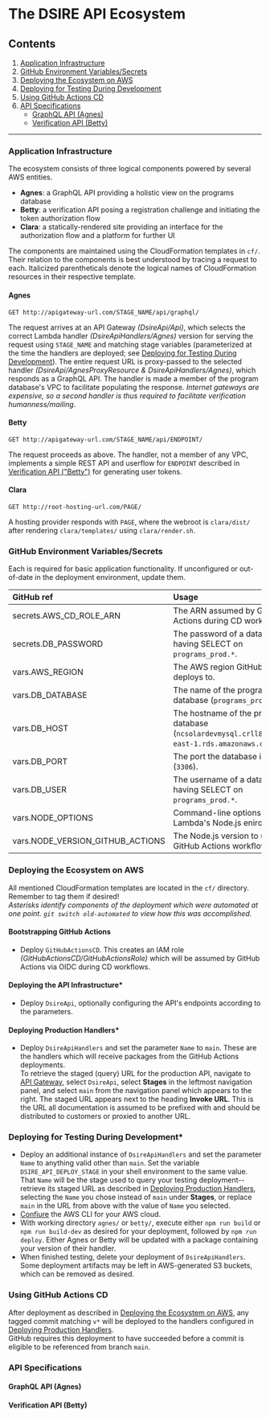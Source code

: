 The DSIRE API Ecosystem
=======================

Contents
--------

1. [Application Infrastructure](#application-infrastructure)
2. [GitHub Environment Variables/Secrets](#github-environment-variablessecrets)
3. [Deploying the Ecosystem on AWS](#deploying-the-ecosystem-on-aws)
4. [Deploying for Testing During Development](#deploying-for-testing-during-development)
5. [Using GitHub Actions CD](#using-github-actions-cd)
6. [API Specifications](#api-specifications)
    - [GraphQL API (Agnes)](#agnes)
    - [Verification API (Betty)](#betty)

--------------------------------------------------------------------------------


### Application Infrastructure

The ecosystem consists of three logical components powered by several AWS
entities.

- **Agnes**: a GraphQL API providing a holistic view on the programs database
- **Betty**: a verification API posing a registration challenge and initiating
  the token authorization flow
- **Clara**: a statically-rendered site providing an interface for the
  authorization flow and a platform for further UI

The components are maintained using the CloudFormation templates in `cf/`. Their
relation to the components is best understood by tracing a request to each.
Italicized parentheticals denote the logical names of CloudFormation resources
in their respective template.

#### Agnes
`GET http://apigateway-url.com/STAGE_NAME/api/graphql/`

The request arrives at an API Gateway *(DsireApi/Api)*, which selects the
correct Lambda handler *(DsireApiHandlers/Agnes)* version for serving the
request using `STAGE_NAME` and matching stage variables (parameterized at the
time the handlers are deployed; see [Deploying for Testing During
Development](#deploying-for-testing-during-development)). The entire request URL
is proxy-passed to the selected handler *(DsireApi/AgnesProxyResource & DsireApiHandlers/Agnes)*, which
responds as a GraphQL API. The handler is made a member of the program
database's VPC to facilitate populating the response. *Internet gateways are
expensive, so a second handler is thus required to facilitate verification
humanness/mailing*.

#### Betty
`GET http://apigateway-url.com/STAGE_NAME/api/ENDPOINT/`

The request proceeds as above. The handler, not a member of any VPC, implements
a simple REST API and userflow for `ENDPOINT` described in [Verification API
("Betty")](#betty) for generating user tokens.

#### Clara
`GET http://root-hosting-url.com/PAGE/`

A hosting provider responds with `PAGE`, where the webroot is `clara/dist/`
after rendering `clara/templates/` using `clara/render.sh`.


### GitHub Environment Variables/Secrets

Each is required for basic application functionality. If unconfigured or
out-of-date in the deployment environment, update them.

| GitHub ref                       | Usage                                                                                               |
|:---------------------------------|:----------------------------------------------------------------------------------------------------|
| secrets.AWS_CD_ROLE_ARN          | The ARN assumed by GitHub Actions during CD workflows.                                              |
| secrets.DB_PASSWORD              | The password of a database user having SELECT on `programs_prod.*`.                                 |
| vars.AWS_REGION                  | The AWS region GitHub Actions deploys to.                                                           |
| vars.DB_DATABASE                 | The name of the programs database (`programs_prod`).                                                |
| vars.DB_HOST                     | The hostname of the programs database (`ncsolardevmysql.crll8akiiuas.us-east-1.rds.amazonaws.com`). |
| vars.DB_PORT                     | The port the database is hosted on (`3306`).                                                          |
| vars.DB_USER                     | The username of a database user having SELECT on `programs_prod.*`.                                 |
| vars.NODE_OPTIONS                | Command-line options for Lambda's Node.js enironment.                                               |
| vars.NODE_VERSION_GITHUB_ACTIONS | The Node.js version to use in GitHub Actions workflows.                                             |


### Deploying the Ecosystem on AWS

All mentioned CloudFormation templates are located in the `cf/` directory.
Remember to tag them if desired!  
*Asterisks identify components of the deployment which were automated at one
point. `git switch old-automated` to view how this was accomplished.*

#### Bootstrapping GitHub Actions

- Deploy `GitHubActionsCD`. This creates an IAM role
  *(GitHubActionsCD/GitHubActionsRole)* which will be assumed by GitHub Actions
  via OIDC during CD workflows.

#### Deploying the API Infrastructure*

- Deploy `DsireApi`, optionally configuring the API's endpoints according to the
  parameters.

#### Deploying Production Handlers*

- Deploy `DsireApiHandlers` and set the parameter `Name` to `main`. These are
  the handlers which will receive packages from the GitHub Actions deployments.  
  To retrieve the staged (query) URL for the production API, navigate to [API
  Gateway][1], select `DsireApi`, select **Stages** in the leftmost navigation
  panel, and select `main` from the navigation panel which appears to the right.
  The staged URL appears next to the heading **Invoke URL**. This is the URL all
  documentation is assumed to be prefixed with and should be distributed to
  customers or proxied to another URL.

  [1]: https://us-east-1.console.aws.amazon.com/apigateway/main/apis?region=us-east-1 "API Gateway on us-east-1"


### Deploying for Testing During Development*

- Deploy an additional instance of `DsireApiHandlers` and set the parameter
  `Name` to anything valid other than `main`. Set the variable
  `DSIRE_API_DEPLOY_STAGE` in your shell environment to the same value.  
  That `Name` will be the stage used to query your testing deployment--retrieve
  its staged URL as described in [Deploying Production
  Handlers](#deploying-production-handlers), selecting the `Name` you chose
  instead of `main` under **Stages**, or replace `main` in the URL from above
  with the value of `Name` you selected.
- [Confiure][2] the AWS CLI for your AWS cloud.
- With working directory `agnes/` or `betty/`, execute either `npm run build` or
  `npm run build-dev` as desired for your deployment, followed by `npm run
  deploy`. Either Agnes or Betty will be updated with a package containing your
  version of their handler.
- When finished testing, delete your deployment of `DsireApiHandlers`. Some
  deployment artifacts may be left in AWS-generated S3 buckets, which can be
  removed as desired.

[2]: https://docs.aws.amazon.com/cli/latest/userguide/getting-started-quickstart.html "Set up the AWS CLI"


### Using GitHub Actions CD

After deployment as described in [Deploying the Ecosystem on
AWS](#deploying-the-ecosystem-on-aws), any tagged commit matching `v*` will be
deployed to the handlers configured in [Deploying Production
Handlers](#deploying-production-handlers).  
GitHub requires this deployment to have succeeded before a commit is eligible to
be referenced from branch `main`.


### API Specifications

#### GraphQL API (Agnes)

#### Verification API (Betty)
